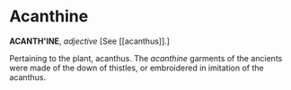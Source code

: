 # Acanthine

**ACANTH'INE**, _adjective_ \[See [[acanthus]].\]

Pertaining to the plant, acanthus. The _acanthine_ garments of the ancients were made of the down of thistles, or embroidered in imitation of the acanthus.